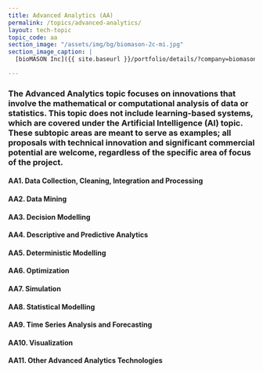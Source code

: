 ```yaml
---
title: Advanced Analytics (AA)
permalink: /topics/advanced-analytics/
layout: tech-topic
topic_code: aa
section_image: "/assets/img/bg/biomason-2c-mi.jpg"
section_image_caption: |
  [bioMASON Inc]({{ site.baseurl }}/portfolio/details/?company=biomason-inc#biomason-inc) interior and exterior façade tile made with biocement, which is less costly and more sustainable than its traditional counterpart

---
```


### The Advanced Analytics topic focuses on innovations that involve the mathematical or computational analysis of data or statistics. This topic does not include learning-based systems, which are covered under the Artificial Intelligence (AI) topic. These subtopic areas are meant to serve as examples; all proposals with technical innovation and significant commercial potential are welcome, regardless of the specific area of focus of the project.

#### AA1. Data Collection, Cleaning, Integration and Processing

#### AA2. Data Mining

#### AA3. Decision Modelling

#### AA4. Descriptive and Predictive Analytics

#### AA5. Deterministic Modelling

#### AA6. Optimization

#### AA7. Simulation

#### AA8. Statistical Modelling

#### AA9. Time Series Analysis and Forecasting

#### AA10. Visualization

#### AA11. Other Advanced Analytics Technologies
 

